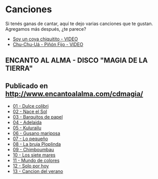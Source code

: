 # Canciones

Si tenés ganas de cantar, aquí te dejo varias canciones que te gustan.
Agregamos más después, ¿te parece?

* [Soy un coya chiquitito - VIDEO](https://drive.google.com/open?id=12l91mKWKaitnpoDX1Y5OTgfTsMt2zbWw)
* [Chu-Chu-Uá - Piñón Fijo - VIDEO](https://drive.google.com/open?id=14Ndt8f5kv7v_53T7HmNED8HHd8nN0Y5k)

## ENCANTO AL ALMA - DISCO "MAGIA DE LA TIERRA"
## Publicado en http://www.encantoalalma.com/cdmagia/

* [01 - Dulce colibri](./1-MDLT-DulceColibri.mp3)
* [02 - Nace el Sol](./2-MDLT-NaceElSol.mp3)
* [03 - Barquitos de papel](./3-MDLT-BarquitosDePapel.mp3)
* [04 - Adelaida](./4-MDLT-Adelaida.mp3)
* [05 - Kulurailu](./5-MDLT-Kulurailú.mp3)
* [06 - Gusano mariposa](./6-MDLT-GusanoMariposa.mp3)
* [07 - Lo pequeño](./7-MDLT-LoPequeño.mp3)
* [08 - La bruja Ploplinda](./8-MDLT-LaBrujaPloplinda.mp3)
* [09 - Chimboumbau](./9-MDLT-Chimboumbau.mp3)
* [10 - Los siete mares](./10-MDLT-LosSieteMares.mp3)	
* [11 - Mundo de colores](./11-MDLT-MundoDeColores.mp3)
* [12 - Solo por hoy](./12-MDLT-SoloPorHoy.mp3)
* [13 - Cancion del verano](./13-MDLT-CancionDelVerano.mp3)
